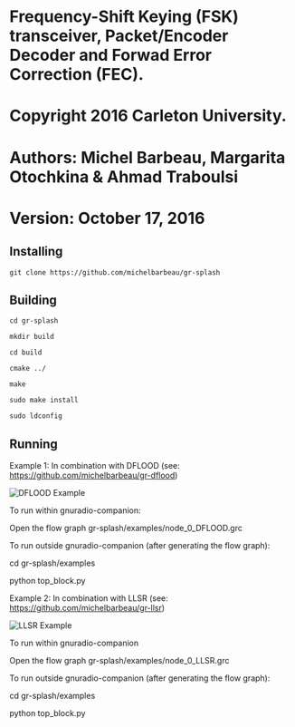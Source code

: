 #  Frequency-Shift Keying (FSK) transceiver, Packet/Encoder Decoder and Forwad Error Correction (FEC).

# Copyright 2016 Carleton University.
# Authors: Michel Barbeau, Margarita Otochkina & Ahmad Traboulsi
# Version: October 17, 2016

## Installing 

`git clone https://github.com/michelbarbeau/gr-splash`

## Building


```
cd gr-splash

mkdir build

cd build 

cmake ../

make

sudo make install

sudo ldconfig

```

## Running

Example 1: In combination with DFLOOD (see: https://github.com/michelbarbeau/gr-dflood)

![DFLOOD Example](https://github.com/michelbarbeau/gr-splash/blob/master/node_DFLOOD.png)

To run within gnuradio-companion:

Open the flow graph  gr-splash/examples/node_0_DFLOOD.grc

To run outside gnuradio-companion (after generating the flow graph):

cd gr-splash/examples

python top_block.py

Example 2: In combination with LLSR (see: https://github.com/michelbarbeau/gr-llsr)

![LLSR Example](https://github.com/michelbarbeau/gr-splash/blob/master/node_LLSR.png)

To run within gnuradio-companion 

Open the flow graph  gr-splash/examples/node_0_LLSR.grc

To run outside gnuradio-companion (after generating the flow graph):

cd gr-splash/examples

python top_block.py
